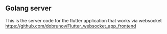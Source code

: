 ## Golang server
This is the server code for the flutter application that works via websocket
https://github.com/dobrunov/Flutter_websocket_app_frontend


